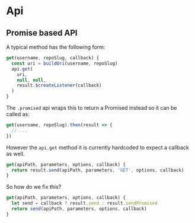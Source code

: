 # Api

## Promise based API

A typical method has the following form:

```js
get(username, repoSlug, callback) {
  const uri = buildUri(username, repoSlug)
  api.get(
    uri,
    null, null,
    result.$createListener(callback)
  )
}
```

The `.promised` api wraps this to return a Promised instead so it can be called as:

```js
get(username, repoSlug).then(result => {
  // ...
})
```

However the `api.get` method it is currently hardcoded to expect a callback as well.

```js
get(apiPath, parameters, options, callback) {
  return result.send(apiPath, parameters, 'GET', options, callback)
}
```

So how do we fix this?

```js
get(apiPath, parameters, options, callback) {
  let send = callback ? result.send : result.sendPromised
  return send(apiPath, parameters, options, callback)
}
```
